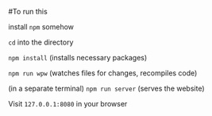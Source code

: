 #To run this

install `npm` somehow

`cd` into the directory

`npm install` (installs necessary packages)

`npm run wpw` (watches files for changes, recompiles code)

(in a separate terminal) `npm run server` (serves the website)

Visit `127.0.0.1:8080` in your browser
